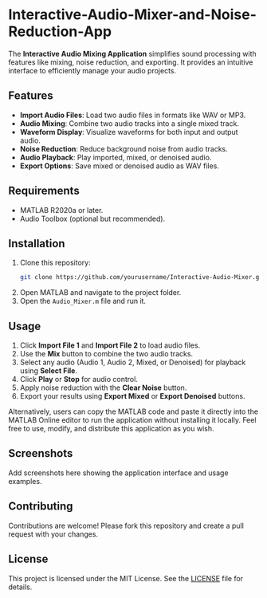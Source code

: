 # Interactive-Audio-Mixer-and-Noise-Reduction-App

The **Interactive Audio Mixing Application** simplifies sound processing with features like mixing, noise reduction, and exporting. It provides an intuitive interface to efficiently manage your audio projects.

## Features

- **Import Audio Files**: Load two audio files in formats like WAV or MP3.
- **Audio Mixing**: Combine two audio tracks into a single mixed track.
- **Waveform Display**: Visualize waveforms for both input and output audio.
- **Noise Reduction**: Reduce background noise from audio tracks.
- **Audio Playback**: Play imported, mixed, or denoised audio.
- **Export Options**: Save mixed or denoised audio as WAV files.

## Requirements

- MATLAB R2020a or later.
- Audio Toolbox (optional but recommended).

## Installation

1. Clone this repository:
   ```bash
   git clone https://github.com/yourusername/Interactive-Audio-Mixer.git
   ```
2. Open MATLAB and navigate to the project folder.
3. Open the `Audio_Mixer.m` file and run it.

## Usage

1. Click **Import File 1** and **Import File 2** to load audio files.
2. Use the **Mix** button to combine the two audio tracks.
3. Select any audio (Audio 1, Audio 2, Mixed, or Denoised) for playback using **Select File**.
4. Click **Play** or **Stop** for audio control.
5. Apply noise reduction with the **Clear Noise** button.
6. Export your results using **Export Mixed** or **Export Denoised** buttons.

Alternatively, users can copy the MATLAB code and paste it directly into the MATLAB Online editor to run the application without installing it locally. Feel free to use, modify, and distribute this application as you wish.

## Screenshots
Add screenshots here showing the application interface and usage examples.

## Contributing

Contributions are welcome! Please fork this repository and create a pull request with your changes.

## License

This project is licensed under the MIT License. See the [LICENSE](LICENSE) file for details.
